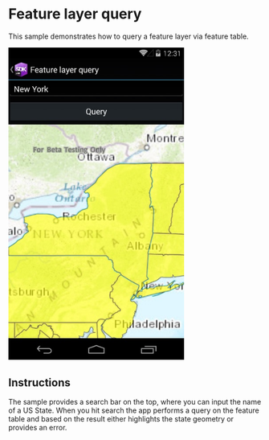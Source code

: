 # Feature layer query

This sample demonstrates how to query a feature layer via feature table.

<img src="FeatureLayerQuery.jpg" width="350"/>

## Instructions

The sample provides a search bar on the top, where you can input the name of a US State. When you hit search the app performs a query on the feature table and based on the result either highlights the state geometry or provides an error.
